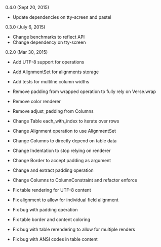 0.4.0 (Sept 20, 2015)

* Update dependencies on tty-screen and pastel

0.3.0 (July 6, 2015)

* Change benchmarks to reflect API
* Change dependency on tty-screen

0.2.0 (Mar 30, 2015)

* Add UTF-8 support for operations
* Add AlignmentSet for alignments storage
* Add tests for multilne column widths

* Remove padding from wrapped operation to fully rely on Verse.wrap
* Remove color renderer
* Remove adjust_padding from Columns

* Change Table each_with_index to iterate over rows
* Change Alignment operation to use AlignmentSet
* Change Columns to directly depend on table data
* Change Indentation to stop relying on renderer
* Change Border to accept padding as argument
* Change and extract padding operation
* Change Columns to ColumnConstraint and refactor enforce

* Fix table rendering for UTF-8 content
* Fix alignment to allow for individual field alignment
* Fix bug with padding operation
* Fix table border and content coloring
* Fix bug with table rerendering to allow for multiple renders
* Fix bug with ANSI codes in table content
